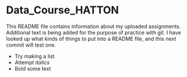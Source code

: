# Data_Course_HATTON

This README file contains information about my uploaded assignments. Additional text is being added for the purpose of practice with git. I have looked up what kinds of things to put into a README file, and this next commit will test one.

- Try making a list
- Attempt _italics_
- Bold some text
